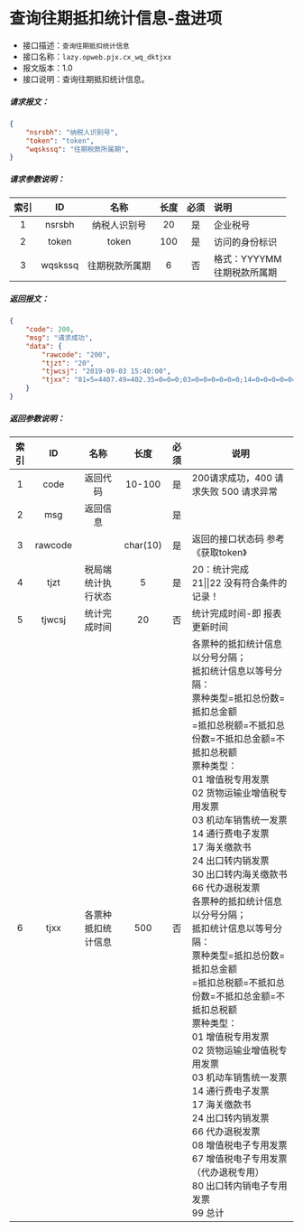 # 查询往期抵扣统计信息-盘进项

- 接口描述：`查询往期抵扣统计信息`
- 接口名称：`lazy.opweb.pjx.cx_wq_dktjxx`
- 报文版本：1.0
- 接口说明：查询往期抵扣统计信息。

##### 请求报文：

```json
{
	"nsrsbh": "纳税人识别号",
	"token": "token",
	"wqskssq": "往期税款所属期",
}
```

#####  请求参数说明：

| 索引 |   ID    |      名称      | 长度 | 必须 | 说明                                |
| :--: | :-----: | :------------: | :--: | :--: | :---------------------------------- |
|  1   | nsrsbh  |  纳税人识别号  |  20  |  是  | 企业税号                            |
|  2   |  token  |     token      | 100  |  是  | 访问的身份标识                      |
|  3   | wqskssq | 往期税款所属期 |  6   |  否  | 格式：YYYYMM<br/>往期税款所属期 |
##### 返回报文：

```json
{
	"code": 200,
	"msg": "请求成功",
	"data": {
		"rawcode": "200",
		"tjzt": "20",
		"tjwcsj": "2019-09-03 15:40:00",
		"tjxx": "01=5=4407.49=402.35=0=0=0;03=0=0=0=0=0=0;14=0=0=0=0=0=0;24=0=0=0=0=0=0;99=5=4407.49=402.35=0=0=0;"
	}
}
```
#####  返回参数说明：
| 索引 |   ID    |        名称         |   长度   | 必须 | 说明                                                         |
| :--: | :-----: | :-----------------: | :------: | :--: | ------------------------------------------------------------ |
|  1   |  code   |      返回代码       |  10-100  |  是  | 200请求成功，400 请求失败 500 请求异常                       |
|  2   |   msg   |      返回信息       |          |  是  |                                                              |
|  3   | rawcode |                     | char(10) |  是  | 返回的接口状态码 参考《获取token》                         |
|  4   |  tjzt   | 税局端 统计执行状态 |    5     |  是  | 20：统计完成<br/>21\|\|22 没有符合条件的记录！ |
|  5   | tjwcsj  |    统计完成时间     |    20    |  否  | 统计完成时间-即 报表更新时间 |
|  6  |  tjxx   | 各票种抵扣统计信息  |   500    |  否  | 各票种的抵扣统计信息以分号分隔；<br/>抵扣统计信息以等号分隔：<br/>票种类型=抵扣总份数=抵扣总金额<br/>=抵扣总税额=不抵扣总份数=不抵扣总金额=不抵扣总税额<br/>票种类型：<br/>01 增值税专用发票<br/>02 货物运输业增值税专用发票<br/>03 机动车销售统一发票<br/>14 通行费电子发票<br/>17 海关缴款书<br/>24 出口转内销发票<br/>30 出口转内海关缴款书<br/>66 代办退税发票 <br/>各票种的抵扣统计信息以分号分隔；<br/>抵扣统计信息以等号分隔：<br/>票种类型=抵扣总份数=抵扣总金额<br/>=抵扣总税额=不抵扣总份数=不抵扣总金额=不抵扣总税额<br/>票种类型：<br/>01 增值税专用发票<br/>02 货物运输业增值税专用发票<br/>03 机动车销售统一发票<br/>14 通行费电子发票<br/>17 海关缴款书<br/>24 出口转内销发票<br/>66 代办退税发票 <br/>08 增值税电子专用发票<br/>67 增值税电子专用发票（代办退税专用）<br/>80 出口转内销电子专用发票<br/>99 总计 |

